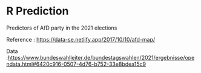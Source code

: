 # R Prediction
 Predictors of AfD party in the 2021 elections
 
 
 Reference : https://data-se.netlify.app/2017/10/10/afd-map/
 
 
 Data :https://www.bundeswahlleiter.de/bundestagswahlen/2021/ergebnisse/opendata.html#6420c916-0507-4d76-b752-33e8bdea15c9
 
